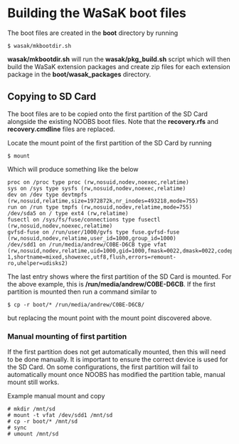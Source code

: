 Building the WaSaK boot files
=============================

The boot files are created in the **boot** directory by running

```
$ wasak/mkbootdir.sh
```

**wasak/mkbootdir.sh** will run the **wasak/pkg_build.sh** script which will then build the WaSaK extension packages and create zip files for each extension package in the **boot/wasak_packages** directory.

Copying to SD Card
------------------

The boot files are to be copied onto the first partition of the SD Card alongside the existing NOOBS boot files. Note that the **recovery.rfs** and **recovery.cmdline** files are replaced.

Locate the mount point of the first partition of the SD Card by running

```
$ mount
```
Which will produce something like the below

```
proc on /proc type proc (rw,nosuid,nodev,noexec,relatime)
sys on /sys type sysfs (rw,nosuid,nodev,noexec,relatime)
dev on /dev type devtmpfs (rw,nosuid,relatime,size=1972872k,nr_inodes=493218,mode=755)
run on /run type tmpfs (rw,nosuid,nodev,relatime,mode=755)
/dev/sda5 on / type ext4 (rw,relatime)
fusectl on /sys/fs/fuse/connections type fusectl (rw,nosuid,nodev,noexec,relatime)
gvfsd-fuse on /run/user/1000/gvfs type fuse.gvfsd-fuse (rw,nosuid,nodev,relatime,user_id=1000,group_id=1000)
/dev/sdd1 on /run/media/andrew/C0BE-D6CB type vfat (rw,nosuid,nodev,relatime,uid=1000,gid=1000,fmask=0022,dmask=0022,codepage=437,iocharset=iso8859-1,shortname=mixed,showexec,utf8,flush,errors=remount-ro,uhelper=udisks2)
```

The last entry shows where the first partition of the SD Card is mounted. For the above example, this is **/run/media/andrew/C0BE-D6CB**. If the first partition is mounted then run a command similar to

```
$ cp -r boot/* /run/media/andrew/C0BE-D6CB/
```
but replacing the mount point with the mount point discovered above.

### Manual mounting of first partition ###

If the first partition does not get automatically mounted, then this will need to be done manually. It is important to ensure the correct device is used for the SD Card. On some configurations, the first partition will fail to automatically mount once NOOBS has modified the partition table, manual mount still works.

Example manual mount and copy

```
# mkdir /mnt/sd
# mount -t vfat /dev/sdd1 /mnt/sd
# cp -r boot/* /mnt/sd
# sync
# umount /mnt/sd
```



